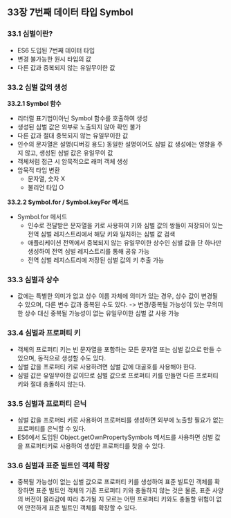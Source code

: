 ## 33장 7번째 데이터 타입 Symbol

### 33.1 심벌이란?

- ES6 도입된 7번째 데이터 타입
- 변경 불가능한 원시 타입의 값
- 다른 값과 중복되지 않는 유일무이한 값

### 33.2 심벌 값의 생성

**33.2.1 Symbol 함수**

- 리터럴 표기법이아닌 Symbol 함수를 호출하여 생성
- 생성된 심벌 값은 외부로 노출되지 않아 확인 불가
- 다른 값과 절대 중복되지 않는 유일무이한 값
- 인수의 문자열은 설명(디버깅 용도) 동일한 설명이어도 심벌 값 생성에는 영향을 주지 않고, 생성된 심벌 값은 유일무이 값
- 객체처럼 접근 시 암묵적으로 래퍼 객체 생성
- 암묵적 타입 변환
  - 문자열, 숫자 X
  - 불리언 타입 O

**33.2.2 Symbol.for / Symbol.keyFor 메서드**

- Symbol.for 메서드
  - 인수로 전달받은 문자열을 키로 사용하여 키와 심벌 값의 쌍들이 저장되어 있는 전역 심벌 레지스트리에서 해당 키와 일치하는 심벌 값 검색
  - 애플리케이션 전역에서 중복되지 않는 유일무이한 상수인 심벌 값을 단 하나만 생성하여 전역 심벌 레지스트리를 통해 공유 가능
  - 전역 심벌 레지스트리에 저장된 심벌 값의 키 추출 가능

### 33.3 심벌과 상수

- 값에는 특별한 의미가 없고 상수 이름 자체에 의미가 있는 경우, 상수 값이 변경될 수 있으며, 다른 변수 값과 중복된 수도 있다.
  -> 변경/중복될 가능성이 있는 무의미한 상수 대신 중복될 가능성이 없는 유일무이한 심벌 값 사용 가능

### 33.4 심벌과 프로퍼티 키

- 객체의 프로퍼티 키는 빈 문자열을 포함하는 모든 문자열 또는 심벌 값으로 만들 수 있으며, 동적으로 생성할 수도 있다.
- 심벌 값을 프로퍼티 키로 사용하려면 심벌 값에 대골호를 사용해야 한다.
- 심벌 값은 유일무이한 값이므로 심벌 값으로 프로퍼티 키를 만들면 다른 프로퍼티 키와 절대 충돌하지 않는다.

### 33.5 심벌과 프로퍼티 은닉

- 심벌 값을 프로퍼티 키로 사용하여 프로퍼티를 생성하면 외부에 노출할 필요가 없는 프로퍼티를 은닉할 수 있다.
- ES6에서 도입된 Object.getOwnPropertySymbols 메서드를 사용하면 심벌 값을 프로퍼티키로 사용하여 생성한 프로퍼티를 찾을 수 있다.

### 33.6 심벌과 표준 빌트인 객체 확장

- 중복될 가능성이 없는 심벌 값으로 프로퍼티 키를 생성하여 표준 빌트인 객체를 확장하면 표준 빌트인 객체의 기존 프로퍼티 키와 충돌하지 않는 것은 물론, 표준 사양의 버전이 올라감에 따라 추가될 지 모르는 어떤 프로퍼티 키와도 충돌할 위험이 없어 안전하게 표준 빌트인 객체를 확장할 수 있다.
